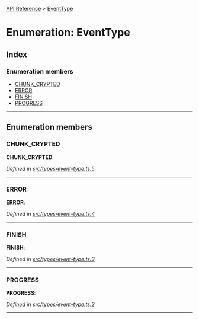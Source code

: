 [API Reference](../README.md) > [EventType](../enums/eventtype.md)

# Enumeration: EventType

## Index

### Enumeration members

* [CHUNK_CRYPTED](eventtype.md#chunk_crypted)
* [ERROR](eventtype.md#error)
* [FINISH](eventtype.md#finish)
* [PROGRESS](eventtype.md#progress)

---

## Enumeration members

<a id="chunk_crypted"></a>

###  CHUNK_CRYPTED

**CHUNK_CRYPTED**: 

*Defined in [src/types/event-type.ts:5](https://github.com/repux/repux-lib/blob/7768859/src/types/event-type.ts#L5)*

___
<a id="error"></a>

###  ERROR

**ERROR**: 

*Defined in [src/types/event-type.ts:4](https://github.com/repux/repux-lib/blob/7768859/src/types/event-type.ts#L4)*

___
<a id="finish"></a>

###  FINISH

**FINISH**: 

*Defined in [src/types/event-type.ts:3](https://github.com/repux/repux-lib/blob/7768859/src/types/event-type.ts#L3)*

___
<a id="progress"></a>

###  PROGRESS

**PROGRESS**: 

*Defined in [src/types/event-type.ts:2](https://github.com/repux/repux-lib/blob/7768859/src/types/event-type.ts#L2)*

___

